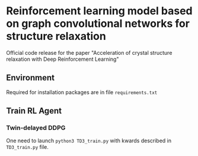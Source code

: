 # Reinforcement learning model based on graph convolutional networks for structure relaxation 

Official code release for the paper "Acceleration of crystal structure relaxation with Deep Reinforcement Learning" 

## Environment

Required for installation packages are in file `requirements.txt`

## Train RL Agent 

### Twin-delayed DDPG 

One need to launch `python3 TD3_train.py` with kwards described in `TD3_train.py` file. 

